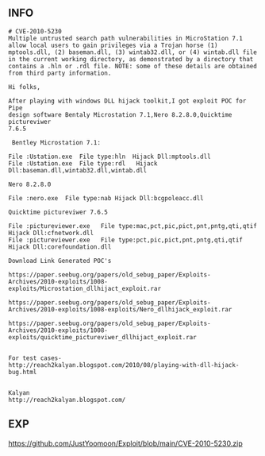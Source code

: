 INFO
----

    # CVE-2010-5230
    Multiple untrusted search path vulnerabilities in MicroStation 7.1 allow local users to gain privileges via a Trojan horse (1) mptools.dll, (2) baseman.dll, (3) wintab32.dll, or (4) wintab.dll file in the current working directory, as demonstrated by a directory that contains a .hln or .rdl file. NOTE: some of these details are obtained from third party information.

    Hi folks,

    After playing with windows DLL hijack toolkit,I got exploit POC for Pipe
    design software Bentaly Microstation 7.1,Nero 8.2.8.0,Quicktime pictureviwer
    7.6.5

     Bentley Microstation 7.1:

    File :Ustation.exe  File type:hln  Hijack Dll:mptools.dll
    File :Ustation.exe  File type:rdl   Hijack
    Dll:baseman.dll,wintab32.dll,wintab.dll

    Nero 8.2.8.0

    File :nero.exe  File type:nab Hijack Dll:bcgpoleacc.dll

    Quicktime pictureviwer 7.6.5

    File :pictureviewer.exe   File type:mac,pct,pic,pict,pnt,pntg,qti,qtif
    Hijack Dll:cfnetwork.dll
    File :pictureviewer.exe   File type:pct,pic,pict,pnt,pntg,qti,qtif
    Hijack Dll:corefoundation.dll

    Download Link Generated POC's

    https://paper.seebug.org/papers/old_sebug_paper/Exploits-Archives/2010-exploits/1008-exploits/Microstation_dllhijact_exploit.rar

    https://paper.seebug.org/papers/old_sebug_paper/Exploits-Archives/2010-exploits/1008-exploits/Nero_dllhijack_exploit.rar

    https://paper.seebug.org/papers/old_sebug_paper/Exploits-Archives/2010-exploits/1008-exploits/quicktime_pictureviwer_dllhijact_exploit.rar


    For test cases-
    http://reach2kalyan.blogspot.com/2010/08/playing-with-dll-hijack-bug.html


    Kalyan
    http://reach2kalyan.blogspot.com/

EXP
---

<https://github.com/JustYoomoon/Exploit/blob/main/CVE-2010-5230.zip>